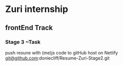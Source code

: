 # Zuri internship
## frontEnd Track

### Stage 3 ~Task

push resune with (me)js code to gitHub
host on Netlify git@github.com:doniecliff/Resume-Zuri-Stage2.git